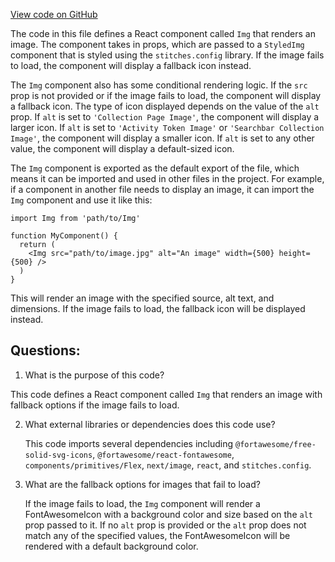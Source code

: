 [View code on GitHub](zoo-labs/zoo/blob/master/app/components/primitives/Img.tsx)

The code in this file defines a React component called `Img` that renders an image. The component takes in props, which are passed to a `StyledImg` component that is styled using the `stitches.config` library. If the image fails to load, the component will display a fallback icon instead.

The `Img` component also has some conditional rendering logic. If the `src` prop is not provided or if the image fails to load, the component will display a fallback icon. The type of icon displayed depends on the value of the `alt` prop. If `alt` is set to `'Collection Page Image'`, the component will display a larger icon. If `alt` is set to `'Activity Token Image'` or `'Searchbar Collection Image'`, the component will display a smaller icon. If `alt` is set to any other value, the component will display a default-sized icon.

The `Img` component is exported as the default export of the file, which means it can be imported and used in other files in the project. For example, if a component in another file needs to display an image, it can import the `Img` component and use it like this:

```
import Img from 'path/to/Img'

function MyComponent() {
  return (
    <Img src="path/to/image.jpg" alt="An image" width={500} height={500} />
  )
}
```

This will render an image with the specified source, alt text, and dimensions. If the image fails to load, the fallback icon will be displayed instead.
## Questions: 
 1. What is the purpose of this code?
   
   This code defines a React component called `Img` that renders an image with fallback options if the image fails to load.

2. What external libraries or dependencies does this code use?
   
   This code imports several dependencies including `@fortawesome/free-solid-svg-icons`, `@fortawesome/react-fontawesome`, `components/primitives/Flex`, `next/image`, `react`, and `stitches.config`.

3. What are the fallback options for images that fail to load?
   
   If the image fails to load, the `Img` component will render a FontAwesomeIcon with a background color and size based on the `alt` prop passed to it. If no `alt` prop is provided or the `alt` prop does not match any of the specified values, the FontAwesomeIcon will be rendered with a default background color.